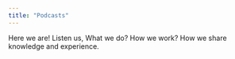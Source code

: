 ```yaml
---
title: "Podcasts"
---
```


Here we are! Listen us, What we do? How we work? How we share knowledge and experience.
